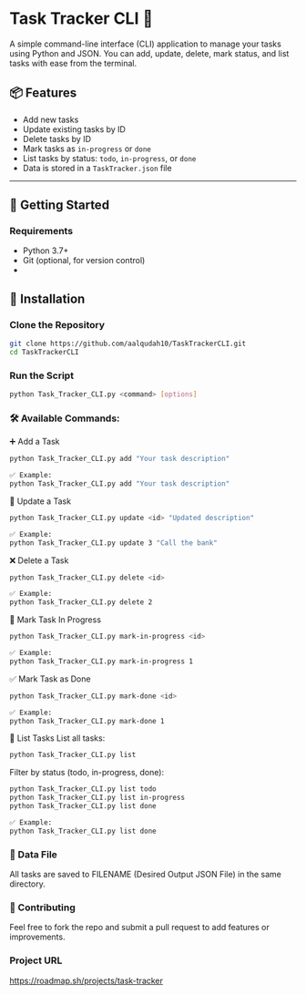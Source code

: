# Task Tracker CLI 📝

A simple command-line interface (CLI) application to manage your tasks using Python and JSON. You can add, update, delete, mark status, and list tasks with ease from the terminal.

## 📦 Features

- Add new tasks
- Update existing tasks by ID
- Delete tasks by ID
- Mark tasks as `in-progress` or `done`
- List tasks by status: `todo`, `in-progress`, or `done`
- Data is stored in a `TaskTracker.json` file

---

## 🚀 Getting Started

### Requirements

- Python 3.7+
- Git (optional, for version control)
- 
## 🔧 Installation
### Clone the Repository

```bash
git clone https://github.com/aalqudah10/TaskTrackerCLI.git
cd TaskTrackerCLI
```
### Run the Script
```bash
python Task_Tracker_CLI.py <command> [options]
```

### 🛠️ Available Commands:
➕ Add a Task
```bash
python Task_Tracker_CLI.py add "Your task description"

✅ Example:
python Task_Tracker_CLI.py add "Your task description"
```

📝 Update a Task
```bash
python Task_Tracker_CLI.py update <id> "Updated description"

✅ Example:
python Task_Tracker_CLI.py update 3 "Call the bank"
```

❌ Delete a Task
```bash
python Task_Tracker_CLI.py delete <id>

✅ Example:
python Task_Tracker_CLI.py delete 2
```

🔄 Mark Task In Progress
```bash
python Task_Tracker_CLI.py mark-in-progress <id>

✅ Example:
python Task_Tracker_CLI.py mark-in-progress 1
```

✅ Mark Task as Done
```bash
python Task_Tracker_CLI.py mark-done <id>

✅ Example:
python Task_Tracker_CLI.py mark-done 1
```

📃 List Tasks
List all tasks:
```bash
python Task_Tracker_CLI.py list
```

Filter by status (todo, in-progress, done):
```bash
python Task_Tracker_CLI.py list todo
python Task_Tracker_CLI.py list in-progress
python Task_Tracker_CLI.py list done

✅ Example:
python Task_Tracker_CLI.py list done
```

### 📂 Data File
All tasks are saved to FILENAME (Desired Output JSON File) in the same directory.

### 🙌 Contributing
Feel free to fork the repo and submit a pull request to add features or improvements.

### Project URL
https://roadmap.sh/projects/task-tracker
